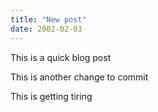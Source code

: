 ```yaml
---
title: "New post"
date: 2002-02-03
---
```


This is a quick blog post

This is another change to commit

This is getting tiring
